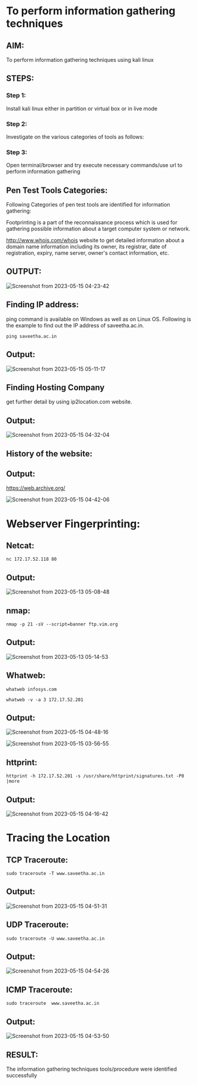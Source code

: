 # To perform information gathering techniques

## AIM:

To perform information gathering techniques using kali linux 

## STEPS:

### Step 1:

Install kali linux either in partition or virtual box or in live mode

### Step 2:

Investigate on the various categories of tools as follows:

### Step 3:
Open terminal/browser and try execute necessary commands/use url to perform information gathering

## Pen Test Tools Categories:  

Following Categories of pen test tools are identified for information gathering:

Footprinting is a part of the reconnaissance process which is used for gathering possible information about a target computer system or network.

http://www.whois.com/whois website to get detailed information about a domain name information including its owner, its registrar, date of registration, expiry, name server, owner's contact information, etc.


## OUTPUT:

![Screenshot from 2023-05-15 04-23-42](https://github.com/A-Thiyagarajan/InformationGathering/assets/118707693/505c1008-6602-4c30-a18f-a19831193609)




## Finding IP address:
ping command is available on Windows as well as on Linux OS. Following is the example to find out the IP address of saveetha.ac.in.
```
ping saveetha.ac.in
```
## Output:

![Screenshot from 2023-05-15 05-11-17](https://github.com/A-Thiyagarajan/InformationGathering/assets/118707693/18c141eb-f997-4e6a-970b-1278bf0f085f)

## Finding Hosting Company
get further detail by using ip2location.com website.
## Output:

![Screenshot from 2023-05-15 04-32-04](https://github.com/A-Thiyagarajan/InformationGathering/assets/118707693/ad2a8edd-7197-44ae-9f54-94375c7114a9)


## History of the website:
## Output:
https://web.archive.org/


![Screenshot from 2023-05-15 04-42-06](https://github.com/A-Thiyagarajan/InformationGathering/assets/118707693/192a1d85-246e-45ad-bcd0-0a70e209c601)




# Webserver Fingerprinting:

## Netcat:
```
nc 172.17.52.118 80
```
## Output:


![Screenshot from 2023-05-13 05-08-48](https://github.com/A-Thiyagarajan/InformationGathering/assets/118707693/7c38b307-51d1-45b5-85ec-751ed930ba9b)


## nmap:
```
nmap -p 21 -sV --script=banner ftp.vim.org
```
## Output:

![Screenshot from 2023-05-13 05-14-53](https://github.com/A-Thiyagarajan/InformationGathering/assets/118707693/4631c0fd-1296-4c74-82fa-8950c48c5a61)



## Whatweb:
```
whatweb infosys.com
```
```
whatweb -v -a 3 172.17.52.201
```
## Output:

![Screenshot from 2023-05-15 04-48-16](https://github.com/A-Thiyagarajan/InformationGathering/assets/118707693/ab6e52ed-b1c2-4c7c-b4cb-edc75d6de5e6)

![Screenshot from 2023-05-15 03-56-55](https://github.com/A-Thiyagarajan/InformationGathering/assets/118707693/3daa0d6f-df5d-4571-bf8b-c2fe63bbc3cc)


## httprint:
```
httprint -h 172.17.52.201 -s /usr/share/httprint/signatures.txt -P0 |more
```
## Output:

![Screenshot from 2023-05-15 04-16-42](https://github.com/A-Thiyagarajan/InformationGathering/assets/118707693/a70e6db5-d324-4bee-80f9-9dfdf9b37338)




# Tracing the Location
## TCP Traceroute:
```
sudo traceroute -T www.saveetha.ac.in
```
## Output:


![Screenshot from 2023-05-15 04-51-31](https://github.com/A-Thiyagarajan/InformationGathering/assets/118707693/a4c85efc-4084-4513-895e-325f5f53f5f7)



## UDP Traceroute:
```
sudo traceroute -U www.saveetha.ac.in
```
## Output:


![Screenshot from 2023-05-15 04-54-26](https://github.com/A-Thiyagarajan/InformationGathering/assets/118707693/8c7b84b9-8045-45c3-ba6a-f2af47f40e5e)



## ICMP Traceroute:
```
sudo traceroute  www.saveetha.ac.in
```
## Output:

![Screenshot from 2023-05-15 04-53-50](https://github.com/A-Thiyagarajan/InformationGathering/assets/118707693/00a45edd-a2df-4cc6-858c-87d5b4a6b659)



## RESULT:
The information gathering techniques tools/procedure were  identified successfully
